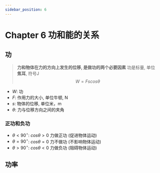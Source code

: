 ```yaml
---
sidebar_position: 6
---
```

# Chapter 6 功和能的关系

## 功
> **力和物体在力的方向上发生的位移, 是做功的两个必要因素**
功是标量, 单位**焦耳**, 符号J
$$
W = Fscos\theta
$$
- $W$: 功
- $F$: 作用力的大小, 单位牛顿, N
- $s$: 物体的位移, 单位米，m
- $\theta$: 力与位移方向之间的夹角

### 正功和负功
- $\theta < 90^\circ$: $cos\theta > 0$ 力做正功 (促进物体运动)
- $\theta = 90^\circ$: $cos\theta = 0$ 力不做功 (不影响物体运动)
- $\theta > 90^\circ$: $cos\theta < 0$ 力做负功 (阻碍物体运动)

## 功率